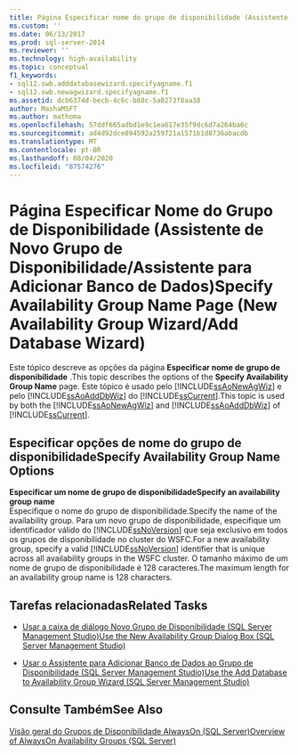 ```yaml
---
title: Página Especificar nome do grupo de disponibilidade (Assistente de novo grupo de disponibilidade/assistente para adicionar banco de dados) | Microsoft Docs
ms.custom: ''
ms.date: 06/13/2017
ms.prod: sql-server-2014
ms.reviewer: ''
ms.technology: high-availability
ms.topic: conceptual
f1_keywords:
- sql12.swb.adddatabasewizard.specifyagname.f1
- sql12.swb.newagwizard.specifyagname.f1
ms.assetid: dcb6374d-becb-4c6c-b88c-5a8273f8aa38
author: MashaMSFT
ms.author: mathoma
ms.openlocfilehash: 57ddf665adbd1e9c1ea617e35f9dc6d7a264ba6c
ms.sourcegitcommit: ad4d92dce894592a259721a1571b1d8736abacdb
ms.translationtype: MT
ms.contentlocale: pt-BR
ms.lasthandoff: 08/04/2020
ms.locfileid: "87574276"
---
```

# <a name="specify-availability-group-name-page-new-availability-group-wizardadd-database-wizard"></a><span data-ttu-id="788cf-102">Página Especificar Nome do Grupo de Disponibilidade (Assistente de Novo Grupo de Disponibilidade/Assistente para Adicionar Banco de Dados)</span><span class="sxs-lookup"><span data-stu-id="788cf-102">Specify Availability Group Name Page (New Availability Group Wizard/Add Database Wizard)</span></span>
  <span data-ttu-id="788cf-103">Este tópico descreve as opções da página **Especificar nome de grupo de disponibilidade** .</span><span class="sxs-lookup"><span data-stu-id="788cf-103">This topic describes the options of the **Specify Availability Group Name** page.</span></span> <span data-ttu-id="788cf-104">Este tópico é usado pelo [!INCLUDE[ssAoNewAgWiz](../../../includes/ssaonewagwiz-md.md)] e pelo [!INCLUDE[ssAoAddDbWiz](../../../includes/ssaoadddbwiz-md.md)] do [!INCLUDE[ssCurrent](../../../includes/sscurrent-md.md)].</span><span class="sxs-lookup"><span data-stu-id="788cf-104">This topic is used by both the [!INCLUDE[ssAoNewAgWiz](../../../includes/ssaonewagwiz-md.md)] and [!INCLUDE[ssAoAddDbWiz](../../../includes/ssaoadddbwiz-md.md)] of [!INCLUDE[ssCurrent](../../../includes/sscurrent-md.md)].</span></span>  
  
##  <a name="specify-availability-group-name-options"></a><a name="PageOptions"></a><span data-ttu-id="788cf-105">Especificar opções de nome do grupo de disponibilidade</span><span class="sxs-lookup"><span data-stu-id="788cf-105">Specify Availability Group Name Options</span></span>  
 <span data-ttu-id="788cf-106">**Especificar um nome de grupo de disponibilidade**</span><span class="sxs-lookup"><span data-stu-id="788cf-106">**Specify an availability group name**</span></span>  
 <span data-ttu-id="788cf-107">Especifique o nome do grupo de disponibilidade.</span><span class="sxs-lookup"><span data-stu-id="788cf-107">Specify the name of the availability group.</span></span> <span data-ttu-id="788cf-108">Para um novo grupo de disponibilidade, especifique um identificador válido do [!INCLUDE[ssNoVersion](../../../includes/ssnoversion-md.md)] que seja exclusivo em todos os grupos de disponibilidade no cluster do WSFC.</span><span class="sxs-lookup"><span data-stu-id="788cf-108">For a new availability group, specify a valid [!INCLUDE[ssNoVersion](../../../includes/ssnoversion-md.md)] identifier that is unique across all availability groups in the WSFC cluster.</span></span> <span data-ttu-id="788cf-109">O tamanho máximo de um nome de grupo de disponibilidade é 128 caracteres.</span><span class="sxs-lookup"><span data-stu-id="788cf-109">The maximum length for an availability group name is 128 characters.</span></span>  
  
##  <a name="related-tasks"></a><a name="LaunchWiz"></a> <span data-ttu-id="788cf-110">Tarefas relacionadas</span><span class="sxs-lookup"><span data-stu-id="788cf-110">Related Tasks</span></span>  
  
-   [<span data-ttu-id="788cf-111">Usar a caixa de diálogo Novo Grupo de Disponibilidade &#40;SQL Server Management Studio&#41;</span><span class="sxs-lookup"><span data-stu-id="788cf-111">Use the New Availability Group Dialog Box &#40;SQL Server Management Studio&#41;</span></span>](use-the-new-availability-group-dialog-box-sql-server-management-studio.md)  
  
-   [<span data-ttu-id="788cf-112">Usar o Assistente para Adicionar Banco de Dados ao Grupo de Disponibilidade &#40;SQL Server Management Studio&#41;</span><span class="sxs-lookup"><span data-stu-id="788cf-112">Use the Add Database to Availability Group Wizard &#40;SQL Server Management Studio&#41;</span></span>](availability-group-add-database-to-group-wizard.md)  
  
## <a name="see-also"></a><span data-ttu-id="788cf-113">Consulte Também</span><span class="sxs-lookup"><span data-stu-id="788cf-113">See Also</span></span>  
 [<span data-ttu-id="788cf-114">Visão geral do Grupos de Disponibilidade AlwaysOn &#40;SQL Server&#41;</span><span class="sxs-lookup"><span data-stu-id="788cf-114">Overview of AlwaysOn Availability Groups &#40;SQL Server&#41;</span></span>](overview-of-always-on-availability-groups-sql-server.md)  
  
  
